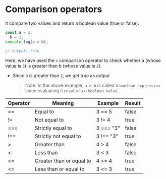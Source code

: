 # Comparison operators

It compare two values and return a boolean value (true or false).

```js
const a = 3,
  b = 2;
console.log(a > b);

// Output: true
```

Here, we have used the `>` comparison operator to check whether a (whose value is `3`) is greater than b (whose value is `2`).

- Since `3` is greater than `2`, we get true as output.
  > Note: In the above example, `a > b` is called a `boolean expression` since evaluating it results in a `boolean value`.

| Operator | Meaning                  | Example   | Result |
| -------- | ------------------------ | --------- | ------ |
| ==       | Equal to                 | 3 == 5    | false  |
| !=       | Not equal to             | 3 != 4    | true   |
| ===      | Strictly equal to        | 3 === "3" | false  |
| !==      | Strictly not equal to    | 3 !== "3" | true   |
| >        | Greater than             | 4 > 4     | false  |
| <        | Less than                | 3 < 3     | false  |
| >=       | Greater than or equal to | 4 >= 4    | true   |
| <=       | Less than or equal to    | 3 <= 3    | true   |
